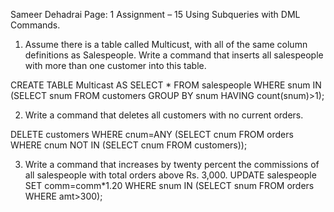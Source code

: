 Sameer Dehadrai Page: 1
Assignment – 15
Using Subqueries with DML Commands.
1) Assume there is a table called Multicust, with all of the same column definitions as Salespeople.
 Write a command that inserts all salespeople with more than one customer into this table.

CREATE TABLE Multicast AS
SELECT *
FROM salespeople
WHERE snum IN
    (SELECT snum
     FROM customers
     GROUP BY snum
     HAVING count(snum)>1);
	 

2) Write a command that deletes all customers with no current orders.


DELETE customers
WHERE cnum=ANY
    (SELECT cnum
     FROM orders
     WHERE cnum NOT IN
         (SELECT cnum
          FROM customers));

3) Write a command that increases by twenty percent the commissions of all salespeople with total orders above Rs. 3,000.
UPDATE salespeople
SET comm=comm*1.20
WHERE snum IN
    (SELECT snum
     FROM orders
     WHERE amt>300);
